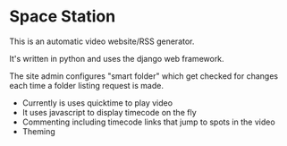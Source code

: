 # Space Station

This is an automatic video website/RSS generator.

It's written in python and uses the django web framework.

The site admin configures "smart folder" which get checked for changes each time a folder listing request is made.  

* Currently is uses quicktime to play video
* It uses javascript to display timecode on the fly
* Commenting including timecode links that jump to spots in the video
* Theming
